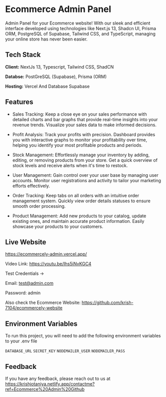 
# Ecommerce Admin Panel

Admin Panel for your Ecommerce website! With our sleek and efficient interface developed using technologies like Next.js 13, Shadcn UI, Prisma ORM, PostgreSQL of Supabase, Tailwind CSS, and TypeScript, managing your online store has never been easier.


## Tech Stack

**Client:** NextJs 13, Typescript, Tailwind CSS, ShadCN

**Databse:** PostGreSQL (Supabase), Prisma (ORM)

**Hosting:** Vercel And Database Supabase


## Features

- Sales Tracking: Keep a close eye on your sales performance with detailed charts and bar graphs that provide real-time insights into your revenue trends. Visualize your sales data to make informed decisions.

- Profit Analysis: Track your profits with precision. Dashboard provides you with interactive graphs to monitor your profitability over time, helping you identify your most profitable products and periods.

- Stock Management: Effortlessly manage your inventory by adding, editing, or removing products from your store. Get a quick overview of stock levels and receive alerts when it's time to restock.

- User Management: Gain control over your user base by managing user accounts. Monitor user registrations and activity to tailor your marketing efforts effectively.

- Order Tracking: Keep tabs on all orders with an intuitive order management system. Quickly view order details statuses to ensure smooth order processing.

- Product Management: Add new products to your catalog, update existing ones, and maintain accurate product information. Easily showcase your products to your customers.



## Live Website

https://ecommercely-admin.vercel.app/

Video Link: https://youtu.be/Ihs5iNvKGC4

Test Credentials ->

Email: test@admin.com

Password: admin

Also check the Ecommerce Website: https://github.com/krish-7104/ecommercely-website


## Environment Variables

To run this project, you will need to add the following environment variables to your .env file

`DATABASE_URL`
`SECRET_KEY`
`NODEMAILER_USER`
`NODEMAILER_PASS`

## Feedback

If you have any feedback, please reach out to us at https://krishjotaniya.netlify.app/contactme?ref=Ecommerce%20Admin%20Github

